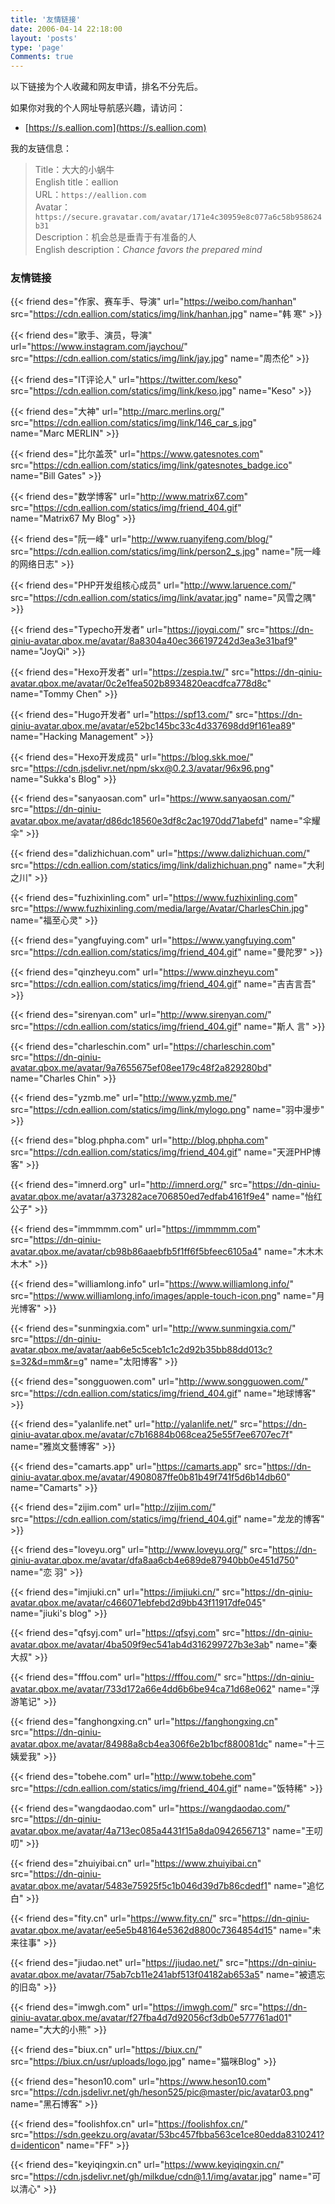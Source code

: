 ```yaml
---
title: '友情链接'
date: 2006-04-14 22:18:00
layout: 'posts'
type: 'page'
Comments: true
---
```


以下链接为个人收藏和网友申请，排名不分先后。

如果你对我的个人网址导航感兴趣，请访问：
- [https://s.eallion.com](https://s.eallion.com)  

我的友链信息：

> Title：大大的小蜗牛  
> English title：eallion  
> URL：`https://eallion.com`  
> Avatar：`https://secure.gravatar.com/avatar/171e4c30959e8c077a6c58b958624b31`  
> Description：机会总是垂青于有准备的人  
> English description：*Chance favors the prepared mind*

### 友情链接

{{< friend des="作家、赛车手、导演" url="https://weibo.com/hanhan" src="https://cdn.eallion.com/statics/img/link/hanhan.jpg" name="韩 寒" >}}
	
{{< friend des="歌手、演员，导演" url="https://www.instagram.com/jaychou/" src="https://cdn.eallion.com/statics/img/link/jay.jpg" name="周杰伦" >}}

{{< friend des="IT评论人" url="https://twitter.com/keso" src="https://cdn.eallion.com/statics/img/link/keso.jpg" name="Keso" >}}
	
{{< friend des="大神" url="http://marc.merlins.org/" src="https://cdn.eallion.com/statics/img/link/146_car_s.jpg" name="Marc MERLIN" >}}
	
{{< friend des="比尔盖茨" url="https://www.gatesnotes.com" src="https://cdn.eallion.com/statics/img/link/gatesnotes_badge.ico" name="Bill Gates" >}}
	
{{< friend des="数学博客" url="http://www.matrix67.com" src="https://cdn.eallion.com/statics/img/friend_404.gif" name="Matrix67 My Blog" >}}
	
{{< friend des="阮一峰" url="http://www.ruanyifeng.com/blog/" src="https://cdn.eallion.com/statics/img/link/person2_s.jpg" name="阮一峰的网络日志" >}}
	
{{< friend des="PHP开发组核心成员" url="http://www.laruence.com/" src="https://cdn.eallion.com/statics/img/link/avatar.jpg" name="风雪之隅" >}}
	
{{< friend des="Typecho开发者" url="https://joyqi.com/" src="https://dn-qiniu-avatar.qbox.me/avatar/8a8304a40ec366197242d3ea3e31baf9" name="JoyQi" >}}
	
{{< friend des="Hexo开发者" url="https://zespia.tw/" src="https://dn-qiniu-avatar.qbox.me/avatar/0c2e1fea502b8934820eacdfca778d8c" name="Tommy Chen" >}}
	
{{< friend des="Hugo开发者" url="https://spf13.com/" src="https://dn-qiniu-avatar.qbox.me/avatar/e52bc145bc33c4d337698dd9f161ea89" name="Hacking Management" >}}
	
{{< friend des="Hexo开发成员" url="https://blog.skk.moe/" src="https://cdn.jsdelivr.net/npm/skx@0.2.3/avatar/96x96.png" name="Sukka's Blog" >}}

{{< friend des="sanyaosan.com" url="https://www.sanyaosan.com/" src="https://dn-qiniu-avatar.qbox.me/avatar/d86dc18560e3df8c2ac1970dd71abefd" name="伞耀伞" >}}

{{< friend des="dalizhichuan.com" url="https://www.dalizhichuan.com/" src="https://cdn.eallion.com/statics/img/link/dalizhichuan.png" name="大利之川" >}}

{{< friend des="fuzhixinling.com" url="https://www.fuzhixinling.com" src="https://www.fuzhixinling.com/media/large/Avatar/CharlesChin.jpg" name="福至心灵" >}}

{{< friend des="yangfuying.com" url="https://www.yangfuying.com" src="https://cdn.eallion.com/statics/img/friend_404.gif" name="曼陀罗" >}}

{{< friend des="qinzheyu.com" url="https://www.qinzheyu.com" src="https://cdn.eallion.com/statics/img/friend_404.gif" name="吉吉言吾" >}}

{{< friend des="sirenyan.com" url="http://www.sirenyan.com/" src="https://cdn.eallion.com/statics/img/friend_404.gif" name="斯人 言" >}}

{{< friend des="charleschin.com" url="https://charleschin.com" src="https://dn-qiniu-avatar.qbox.me/avatar/9a7655675ef08ee179c48f2a829280bd" name="Charles Chin" >}}

{{< friend des="yzmb.me" url="http://www.yzmb.me/" src="https://cdn.eallion.com/statics/img/link/mylogo.png" name="羽中漫步" >}}

{{< friend des="blog.phpha.com" url="http://blog.phpha.com" src="https://cdn.eallion.com/statics/img/friend_404.gif" name="天涯PHP博客" >}}

{{< friend des="imnerd.org" url="http://imnerd.org/" src="https://dn-qiniu-avatar.qbox.me/avatar/a373282ace706850ed7edfab4161f9e4" name="怡红公子" >}}

{{< friend des="immmmm.com" url="https://immmmm.com" src="https://dn-qiniu-avatar.qbox.me/avatar/cb98b86aaebfb5f1ff6f5bfeec6105a4" name="木木木木木" >}}

{{< friend des="williamlong.info" url="https://www.williamlong.info/" src="https://www.williamlong.info/images/apple-touch-icon.png" name="月光博客" >}}

{{< friend des="sunmingxia.com" url="http://www.sunmingxia.com/" src="https://dn-qiniu-avatar.qbox.me/avatar/aab6e5c5ceb1c1c2d92b35bb88dd013c?s=32&d=mm&r=g" name="太阳博客" >}}

{{< friend des="songguowen.com" url="http://www.songguowen.com/" src="https://cdn.eallion.com/statics/img/friend_404.gif" name="地球博客" >}}

{{< friend des="yalanlife.net" url="http://yalanlife.net/" src="https://dn-qiniu-avatar.qbox.me/avatar/c7b16884b068cea25e55f7ee6707ec7f" name="雅岚文藝博客" >}}

{{< friend des="camarts.app" url="https://camarts.app" src="https://dn-qiniu-avatar.qbox.me/avatar/4908087ffe0b81b49f741f5d6b14db60" name="Camarts" >}}

{{< friend des="zijim.com" url="http://zijim.com/" src="https://cdn.eallion.com/statics/img/friend_404.gif" name="龙龙的博客" >}}

{{< friend des="loveyu.org" url="http://www.loveyu.org/" src="https://dn-qiniu-avatar.qbox.me/avatar/dfa8aa6cb4e689de87940bb0e451d750" name="恋 羽" >}}

{{< friend des="imjiuki.cn" url="https://imjiuki.cn/" src="https://dn-qiniu-avatar.qbox.me/avatar/c466071ebfebd2d9bb43f11917dfe045" name="jiuki's blog" >}}

{{< friend des="qfsyj.com" url="https://qfsyj.com" src="https://dn-qiniu-avatar.qbox.me/avatar/4ba509f9ec541ab4d316299727b3e3ab" name="秦大叔" >}}

{{< friend des="fffou.com" url="https://fffou.com/" src="https://dn-qiniu-avatar.qbox.me/avatar/733d172a66e4dd6b6be94ca71d68e062" name="浮游笔记" >}}

{{< friend des="fanghongxing.cn" url="https://fanghongxing.cn" src="https://dn-qiniu-avatar.qbox.me/avatar/84988a8cb4ea306f6e2b1bcf880081dc" name="十三姨爱我" >}}

{{< friend des="tobehe.com" url="http://www.tobehe.com" src="https://cdn.eallion.com/statics/img/friend_404.gif" name="饭特稀" >}}

{{< friend des="wangdaodao.com" url="https://wangdaodao.com/" src="https://dn-qiniu-avatar.qbox.me/avatar/4a713ec085a4431f15a8da0942656713" name="王叨叨" >}}

{{< friend des="zhuiyibai.cn" url="https://www.zhuiyibai.cn" src="https://dn-qiniu-avatar.qbox.me/avatar/5483e75925f5c1b046d39d7b86cdedf1" name="追忆白" >}}

{{< friend des="fity.cn" url="https://www.fity.cn/" src="https://dn-qiniu-avatar.qbox.me/avatar/ee5e5b48164e5362d8800c7364854d15" name="未来往事" >}}

{{< friend des="jiudao.net" url="https://jiudao.net/" src="https://dn-qiniu-avatar.qbox.me/avatar/75ab7cb11e241abf513f04182ab653a5" name="被遗忘的旧岛" >}}

{{< friend des="imwgh.com" url="https://imwgh.com/" src="https://dn-qiniu-avatar.qbox.me/avatar/f27fba4d7d92056cf3db0e577761ad01" name="大大的小熊" >}}

{{< friend des="biux.cn" url="https://biux.cn/" src="https://biux.cn/usr/uploads/logo.jpg" name="猫咪Blog" >}}

{{< friend des="heson10.com" url="https://www.heson10.com" src="https://cdn.jsdelivr.net/gh/heson525/pic@master/pic/avatar03.png" name="黑石博客" >}}

{{< friend des="foolishfox.cn" url="https://foolishfox.cn/" src="https://sdn.geekzu.org/avatar/53bc457fbba563ce1ce80edda8310241?d=identicon" name="FF" >}}

{{< friend des="keyiqingxin.cn" url="https://www.keyiqingxin.cn/" src="https://cdn.jsdelivr.net/gh/milkdue/cdn@1.1/img/avatar.jpg" name="可以清心" >}}